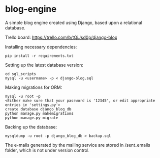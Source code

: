 # blog-engine
A simple blog engine created using Django, based upon a relational database.

Trello board: https://trello.com/b/tQiJsd0p/django-blog

Installing necessary dependencies:

	pip install -r requirements.txt

Setting up the latest database version:

	cd sql_scripts
	mysql -u <username> -p < django-blog.sql
	
Making migrations for ORM:

	mysql -u root -p
	<Either make sure that your password is '12345', or edit appropriate entries in 'settings.py'>
	create database django_blog_db
	python manage.py makemigrations
	python manage.py migrate
	
Backing up the database:

	mysqldump -u root -p django_blog_db > backup.sql
	
The e-mails generated by the mailing service are stored in /sent_emails folder, which is not under version control.
	